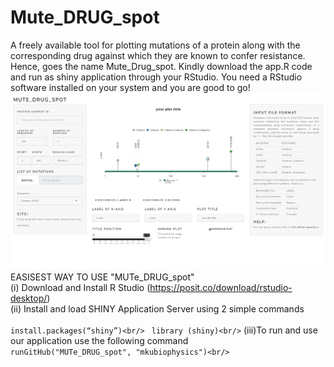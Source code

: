 # Mute_DRUG_spot
A freely available tool for plotting mutations of a protein along with the corresponding drug against which they are known to confer resistance. Hence, goes the name Mute_Drug_spot. 
Kindly download the app.R code and run as shiny application through your RStudio. You need a RStudio software installed on your system and you are good to go!
![Capture_app.png](https://github.com/mkubiophysics/Mute_Drug_spot/blob/main/Capture_app.PNG)
EASISEST WAY TO USE "MUTe_DRUG_spot"</br>
 (i) Download and Install  R Studio (https://posit.co/download/rstudio-desktop/)<br/>
  (ii) Install and load SHINY Application Server using 2 simple commands<br/>               
 ``` install.packages(“shiny”)<br/> ```
   ```  library (shiny)<br/> ```
(iii)To run and use our application use the following command<br/>
```runGitHub("MUTe_DRUG_spot", "mkubiophysics")<br/> ```




